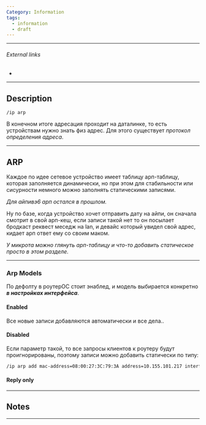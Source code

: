```yaml
---
Category: Information
tags:
  - information
  - draft
---
```

---
###### External links
- 
---
## Description
`/ip arp`

В конечном итоге адресация проходит на даталинке, то есть устройствам нужно знать физ адрес. Для этого существует *протокол определения адреса*.

---
## ARP
 Каждое по идее сетевое устройство имеет таблицу арп-таблицу, которая заполняется динамически, но при этом для стабильности или сисурности немного можно заполнять статическими записями.

*Для айпивэ6 арп остался в прошлом.*

Ну по базе, когда устройство хочет отправить дату на айпи, он сначала смотрит в свой арп-кеш, если записи такой нет то он посылает бродкаст реквест меседж на lan, и девайс который увидел свой адрес, кидает арп ответ ему со своим маком.

*У микрота можно глянуть арп-таблицу и что-то добавить статическое просто в этом разделе.*

---
### Arp Models
По дефолту в роутерОС стоит энаблед, и модель выбирается конкретно ***в настройках интерфейса***.

#### Enabled
Все новые записи добавляются автоматически и все дела..

#### Disabled
Если параметр такой, то все запросы клиентов к роутеру будут проигнорированы, поэтому записи можно добавить статически по типу:
```bash
/ip arp add mac-address=08:00:27:3C:79:3A address=10.155.101.217 interface=ether1
```

#### Reply only


---
## Notes


---




